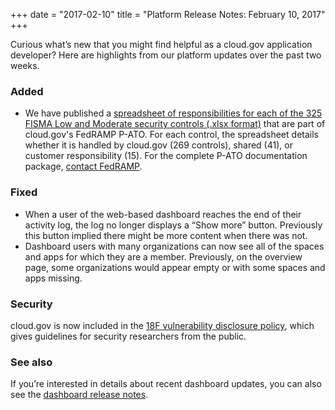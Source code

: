 +++
date = "2017-02-10"
title = "Platform Release Notes: February 10, 2017"
+++

Curious what’s new that you might find helpful as a cloud.gov application developer? Here are highlights from our platform updates over the past two weeks.
<!--more-->

### Added
- We have published a [spreadsheet of responsibilities for each of the 325 FISMA Low and Moderate security controls (.xlsx format)](https://cloud.gov/resources/cloud.gov-CIS-Worksheet.xlsx) that are part of cloud.gov's FedRAMP P-ATO. For each control, the spreadsheet details whether it is handled by cloud.gov (269 controls), shared (41), or customer responsibility (15). For the complete P-ATO documentation package, [contact FedRAMP](https://www.fedramp.gov/contact-us/).

### Fixed
- When a user of the web-based dashboard reaches the end of their activity log, the log no longer displays a “Show more” button. Previously this button implied there might be more content when there was not.
- Dashboard users with many organizations can now see all of the spaces and apps for which they are a member. Previously, on the overview page, some organizations would appear empty or with some spaces and apps missing.

### Security

cloud.gov is now included in the [18F vulnerability disclosure policy](https://18f.gsa.gov/vulnerability-disclosure-policy/), which gives guidelines for security researchers from the public.

### See also

If you’re interested in details about recent dashboard updates, you can also see the [dashboard release notes](https://github.com/18F/cg-dashboard/releases).
